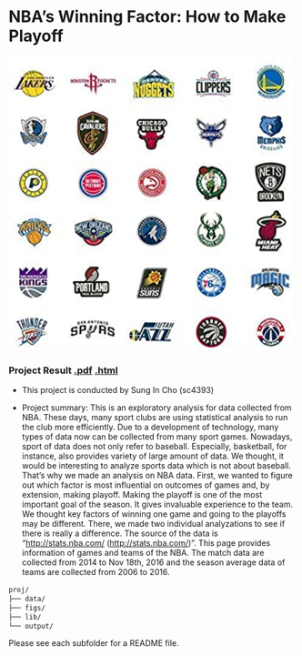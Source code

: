 # NBA’s Winning Factor: How to Make Playoff

<img src="figs/nba_teams.jpg" width="500">

### Project Result [.pdf](doc/NBA_Result.pdf) [.html](doc/EDA_NBA.html)

+ This project is conducted by Sung In Cho (sc4393)

+ Project summary: This is an exploratory analysis for data collected from NBA. These days, many sport clubs are using statistical analysis to run the club more efficiently. Due to a development of technology, many types of data now can be collected from many sport games. Nowadays, sport of data does not only refer to baseball. Especially, basketball, for instance, also provides variety of large amount of data. We thought, it would be interesting to analyze sports data which is not about baseball. That’s why we made an analysis on NBA data. First, we wanted to figure out which factor is most influential on outcomes of games and, by extension, making playoff. Making the playoff is one of the most important goal of the season. It gives invaluable experience to the team. We thought key factors of winning one game and going to the playoffs may be different. There, we made two individual analyzations to see if there is really a difference. The source of the data is “http://stats.nba.com/ (http://stats.nba.com/)”. This page provides information of games and teams of the NBA. The match data are collected from 2014 to Nov 18th, 2016 and the season average data of teams are collected from 2006 to 2016.


```
proj/
├── data/
├── figs/
├── lib/
└── output/
```

Please see each subfolder for a README file.
